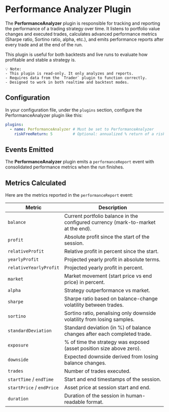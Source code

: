 # Performance Analyzer Plugin

The **PerformanceAnalyzer** plugin is responsible for tracking and reporting the performance of a trading strategy over time. It listens to portfolio value changes and executed trades, calculates advanced performance metrics (Sharpe ratio, Sortino ratio, alpha, etc.), and emits performance reports after every trade and at the end of the run.

This plugin is useful for both backtests and live runs to evaluate how profitable and stable a strategy is.

```
💡 Note:
- This plugin is read-only. It only analyzes and reports.
- Requires data from the `Trader` plugin to function correctly.
- Designed to work in both realtime and backtest modes.
```

## Configuration

In your configuration file, under the `plugins` section, configure the PerformanceAnalyzer plugin like this:

```yaml
plugins:
  - name: PerformanceAnalyzer # Must be set to PerformanceAnalyzer
    riskFreeReturn: 5         # Optional: annualized % return of a risk-free asset (e.g., government bonds)
```

## Events Emitted

The **PerformanceAnalyzer** plugin emits a `performanceReport` event with consolidated performance metrics when the run finishes.


## Metrics Calculated

Here are the metrics reported in the `performanceReport` event:

| Metric                   | Description                                                                        |
|------------------------  |------------------------------------------------------------------------------------|
| `balance`                | Current portfolio balance in the configured currency (mark-to-market at the end). |
| `profit`                 | Absolute profit since the start of the session.                                    |
| `relativeProfit`         | Relative profit in percent since the start.                                        |
| `yearlyProfit`           | Projected yearly profit in absolute terms.                                         |
| `relativeYearlyProfit`   | Projected yearly profit in percent.                                                |
| `market`                 | Market movement (start price vs end price) in percent.                             |
| `alpha`                  | Strategy outperformance vs market.                                                 |
| `sharpe`                 | Sharpe ratio based on balance-change volatility between trades.                    |
| `sortino`                | Sortino ratio, penalising only downside volatility from losing samples.            |
| `standardDeviation`      | Standard deviation (in %) of balance changes after each completed trade.           |
| `exposure`               | % of time the strategy was exposed (asset position size above zero).               |
| `downside`               | Expected downside derived from losing balance changes.                             |
| `trades`                 | Number of trades executed.                                                         |
| `startTime` / `endTime`  | Start and end timestamps of the session.                                           |
| `startPrice` / `endPrice`| Asset price at session start and end.                                              |
| `duration`               | Duration of the session in human-readable format.                                  |
